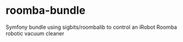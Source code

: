 # roomba-bundle
Symfony bundle using sigbits/roombalib to control an iRobot Roomba robotic vacuum cleaner
